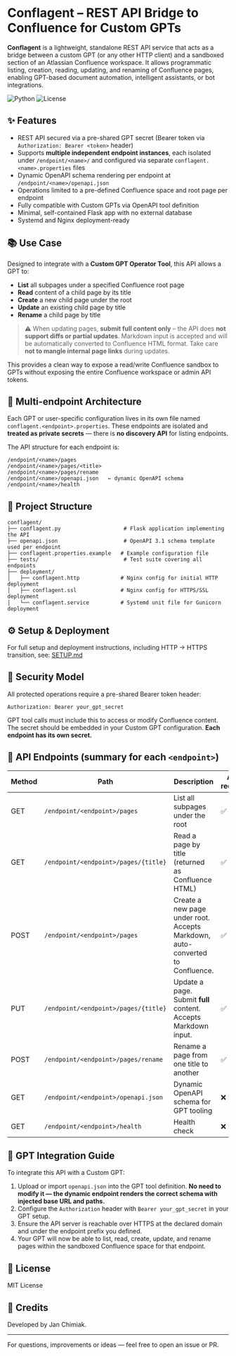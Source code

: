 # Conflagent – REST API Bridge to Confluence for Custom GPTs

**Conflagent** is a lightweight, standalone REST API service that acts as a bridge between a custom GPT (or any other HTTP client) and a sandboxed section of an Atlassian Confluence workspace. It allows programmatic listing, creation, reading, updating, and renaming of Confluence pages, enabling GPT-based document automation, intelligent assistants, or bot integrations.

![Python](https://img.shields.io/badge/python-3.10%2B-blue.svg)
![License](https://img.shields.io/badge/license-MIT-green.svg)

## ✨ Features

- REST API secured via a pre-shared GPT secret (Bearer token via `Authorization: Bearer <token>` header)
- Supports **multiple independent endpoint instances**, each isolated under `/endpoint/<name>/` and configured via separate `conflagent.<name>.properties` files
- Dynamic OpenAPI schema rendering per endpoint at `/endpoint/<name>/openapi.json`
- Operations limited to a pre-defined Confluence space and root page per endpoint
- Fully compatible with Custom GPTs via OpenAPI tool definition
- Minimal, self-contained Flask app with no external database
- Systemd and Nginx deployment-ready

## 📚 Use Case

Designed to integrate with a **Custom GPT Operator Tool**, this API allows a GPT to:
- **List** all subpages under a specified Confluence root page
- **Read** content of a child page by its title
- **Create** a new child page under the root
- **Update** an existing child page by title
- **Rename** a child page by title

> ⚠️ When updating pages, **submit full content only** – the API does **not support diffs or partial updates**.
> Markdown input is accepted and will be automatically converted to Confluence HTML format.
> Take care **not to mangle internal page links** during updates.

This provides a clean way to expose a read/write Confluence sandbox to GPTs without exposing the entire Confluence workspace or admin API tokens.

## 🔐 Multi-endpoint Architecture

Each GPT or user-specific configuration lives in its own file named `conflagent.<endpoint>.properties`. These endpoints are isolated and **treated as private secrets** — there is **no discovery API** for listing endpoints.

The API structure for each endpoint is:
```
/endpoint/<name>/pages
/endpoint/<name>/pages/<title>
/endpoint/<name>/pages/rename
/endpoint/<name>/openapi.json   ← dynamic OpenAPI schema
/endpoint/<name>/health
```

## 📂 Project Structure

```
conflagent/
├── conflagent.py                    # Flask application implementing the API
├── openapi.json                     # OpenAPI 3.1 schema template used per endpoint
├── conflagent.properties.example   # Example configuration file
├── tests/                           # Test suite covering all endpoints
├── deployment/
│   ├── conflagent.http             # Nginx config for initial HTTP deployment
│   ├── conflagent.ssl              # Nginx config for HTTPS/SSL deployment
│   └── conflagent.service          # Systemd unit file for Gunicorn deployment
```

## ⚙️ Setup & Deployment

For full setup and deployment instructions, including HTTP → HTTPS transition, see: [SETUP.md](./SETUP.md)

## 🔐 Security Model

All protected operations require a pre-shared Bearer token header:
```
Authorization: Bearer your_gpt_secret
```
GPT tool calls must include this to access or modify Confluence content. The secret should be embedded in your Custom GPT configuration. **Each endpoint has its own secret.**

## 📖 API Endpoints (summary for each `<endpoint>`)

| Method | Path                                         | Description                                                                      | Auth required |
|--------|----------------------------------------------|----------------------------------------------------------------------------------|----------------|
| GET    | `/endpoint/<endpoint>/pages`                | List all subpages under the root                                                 | ✅ Yes          |
| GET    | `/endpoint/<endpoint>/pages/{title}`        | Read a page by title (returned as Confluence HTML)                              | ✅ Yes          |
| POST   | `/endpoint/<endpoint>/pages`                | Create a new page under root. Accepts Markdown, auto-converted to Confluence.   | ✅ Yes          |
| PUT    | `/endpoint/<endpoint>/pages/{title}`        | Update a page. Submit **full** content. Accepts Markdown input.                  | ✅ Yes          |
| POST   | `/endpoint/<endpoint>/pages/rename`         | Rename a page from one title to another                                          | ✅ Yes          |
| GET    | `/endpoint/<endpoint>/openapi.json`         | Dynamic OpenAPI schema for GPT tooling                                           | ❌ No           |
| GET    | `/endpoint/<endpoint>/health`               | Health check                                                                     | ❌ No           |

## 🤖 GPT Integration Guide

To integrate this API with a Custom GPT:
1. Upload or import `openapi.json` into the GPT tool definition. **No need to modify it — the dynamic endpoint renders the correct schema with injected base URL and paths.**
2. Configure the `Authorization` header with `Bearer your_gpt_secret` in your GPT setup.
3. Ensure the API server is reachable over HTTPS at the declared domain and under the endpoint prefix you defined.
4. Your GPT will now be able to list, read, create, update, and rename pages within the sandboxed Confluence space for that endpoint.

## 📄 License

MIT License

## 🙌 Credits

Developed by Jan Chimiak.

---

For questions, improvements or ideas — feel free to open an issue or PR.